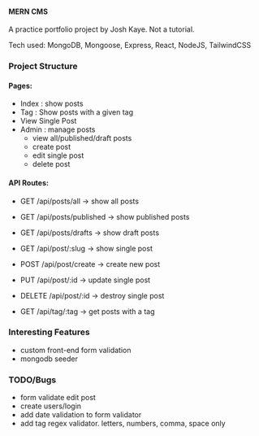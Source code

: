 #### MERN CMS

A practice portfolio project by Josh Kaye. Not a tutorial.


Tech used: MongoDB, Mongoose, Express, React, NodeJS, TailwindCSS


### Project Structure

#### Pages:

- Index : show posts
- Tag : Show posts with a given tag
- View Single Post
- Admin : manage posts
  - view all/published/draft posts
  - create post
  - edit single post
  - delete post

#### API Routes:

- GET /api/posts/all -> show all posts
- GET /api/posts/published -> show published posts
- GET /api/posts/drafts -> show draft posts

- GET    /api/post/:slug -> show single post
- POST   /api/post/create -> create new post
- PUT    /api/post/:id -> update single post
- DELETE /api/post/:id -> destroy single post

- GET /api/tag/:tag -> get posts with a tag


### Interesting Features
- custom front-end form validation
- mongodb seeder


### TODO/Bugs
- form validate edit post
- create users/login
- add date validation to form validator
- add tag regex validator. letters, numbers, comma, space only

